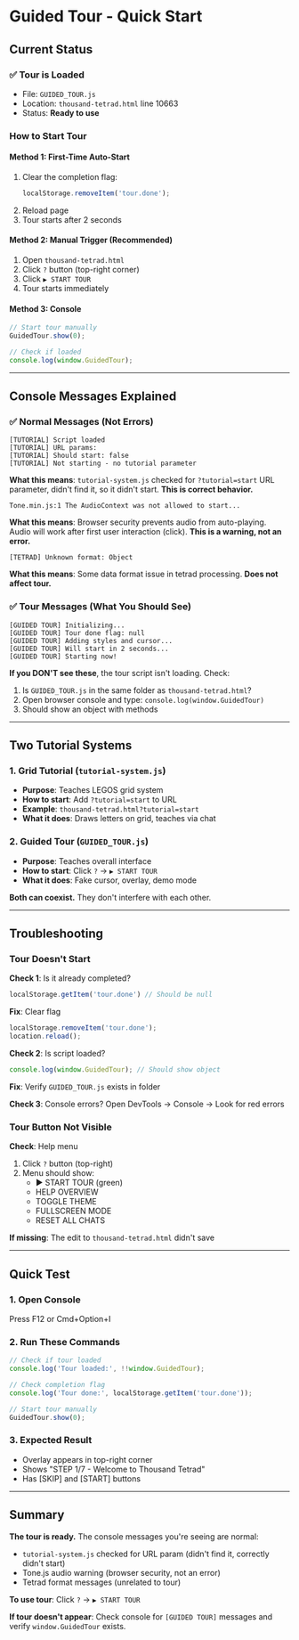 # Guided Tour - Quick Start

## Current Status

### ✅ Tour is Loaded
- File: `GUIDED_TOUR.js`
- Location: `thousand-tetrad.html` line 10663
- Status: **Ready to use**

### How to Start Tour

#### Method 1: First-Time Auto-Start
1. Clear the completion flag:
   ```javascript
   localStorage.removeItem('tour.done');
   ```
2. Reload page
3. Tour starts after 2 seconds

#### Method 2: Manual Trigger (Recommended)
1. Open `thousand-tetrad.html`
2. Click `?` button (top-right corner)
3. Click `▶ START TOUR`
4. Tour starts immediately

#### Method 3: Console
```javascript
// Start tour manually
GuidedTour.show(0);

// Check if loaded
console.log(window.GuidedTour);
```

---

## Console Messages Explained

### ✅ Normal Messages (Not Errors)

```
[TUTORIAL] Script loaded
[TUTORIAL] URL params: 
[TUTORIAL] Should start: false
[TUTORIAL] Not starting - no tutorial parameter
```
**What this means**: `tutorial-system.js` checked for `?tutorial=start` URL parameter, didn't find it, so it didn't start. **This is correct behavior.**

```
Tone.min.js:1 The AudioContext was not allowed to start...
```
**What this means**: Browser security prevents audio from auto-playing. Audio will work after first user interaction (click). **This is a warning, not an error.**

```
[TETRAD] Unknown format: Object
```
**What this means**: Some data format issue in tetrad processing. **Does not affect tour.**

### ✅ Tour Messages (What You Should See)

```
[GUIDED TOUR] Initializing...
[GUIDED TOUR] Tour done flag: null
[GUIDED TOUR] Adding styles and cursor...
[GUIDED TOUR] Will start in 2 seconds...
[GUIDED TOUR] Starting now!
```

**If you DON'T see these**, the tour script isn't loading. Check:
1. Is `GUIDED_TOUR.js` in the same folder as `thousand-tetrad.html`?
2. Open browser console and type: `console.log(window.GuidedTour)`
3. Should show an object with methods

---

## Two Tutorial Systems

### 1. Grid Tutorial (`tutorial-system.js`)
- **Purpose**: Teaches LEGOS grid system
- **How to start**: Add `?tutorial=start` to URL
- **Example**: `thousand-tetrad.html?tutorial=start`
- **What it does**: Draws letters on grid, teaches via chat

### 2. Guided Tour (`GUIDED_TOUR.js`)
- **Purpose**: Teaches overall interface
- **How to start**: Click `?` → `▶ START TOUR`
- **What it does**: Fake cursor, overlay, demo mode

**Both can coexist.** They don't interfere with each other.

---

## Troubleshooting

### Tour Doesn't Start

**Check 1**: Is it already completed?
```javascript
localStorage.getItem('tour.done') // Should be null
```

**Fix**: Clear flag
```javascript
localStorage.removeItem('tour.done');
location.reload();
```

**Check 2**: Is script loaded?
```javascript
console.log(window.GuidedTour); // Should show object
```

**Fix**: Verify `GUIDED_TOUR.js` exists in folder

**Check 3**: Console errors?
Open DevTools → Console → Look for red errors

### Tour Button Not Visible

**Check**: Help menu
1. Click `?` button (top-right)
2. Menu should show:
   - ▶ START TOUR (green)
   - HELP OVERVIEW
   - TOGGLE THEME
   - FULLSCREEN MODE
   - RESET ALL CHATS

**If missing**: The edit to `thousand-tetrad.html` didn't save

---

## Quick Test

### 1. Open Console
Press F12 or Cmd+Option+I

### 2. Run These Commands
```javascript
// Check if tour loaded
console.log('Tour loaded:', !!window.GuidedTour);

// Check completion flag
console.log('Tour done:', localStorage.getItem('tour.done'));

// Start tour manually
GuidedTour.show(0);
```

### 3. Expected Result
- Overlay appears in top-right corner
- Shows "STEP 1/7 - Welcome to Thousand Tetrad"
- Has [SKIP] and [START] buttons

---

## Summary

**The tour is ready.** The console messages you're seeing are normal:
- `tutorial-system.js` checked for URL param (didn't find it, correctly didn't start)
- Tone.js audio warning (browser security, not an error)
- Tetrad format messages (unrelated to tour)

**To use tour**: Click `?` → `▶ START TOUR`

**If tour doesn't appear**: Check console for `[GUIDED TOUR]` messages and verify `window.GuidedTour` exists.
